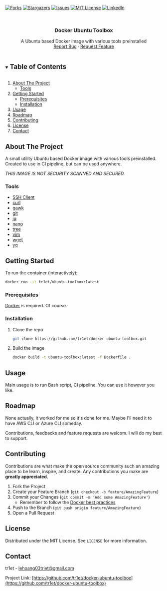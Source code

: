 <!-- PROJECT SHIELDS -->

[![Forks][forks-shield]][forks-url]
[![Stargazers][stars-shield]][stars-url]
[![Issues][issues-shield]][issues-url]
[![MIT License][license-shield]][license-url]
[![LinkedIn][linkedin-shield]][linkedin-url]

<!-- PROJECT LOGO -->
<br />
<p align="center">
  <h3 align="center">Docker Ubuntu Toolbox</h3>

  <p align="center">
    A Ubuntu based Docker image with various tools preinstalled
    <br />
    <a href="https://github.com/tr1et/docker-ubuntu-toolbox/issues">Report Bug</a>
    ·
    <a href="https://github.com/tr1et/docker-ubuntu-toolbox/issues">Request Feature</a>
  </p>
</p>

<!-- TABLE OF CONTENTS -->
<details open="open">
  <summary><h2 style="display: inline-block">Table of Contents</h2></summary>
  <ol>
    <li>
      <a href="#about-the-project">About The Project</a>
      <ul>
        <li><a href="#built-with">Tools</a></li>
      </ul>
    </li>
    <li>
      <a href="#getting-started">Getting Started</a>
      <ul>
        <li><a href="#prerequisites">Prerequisites</a></li>
        <li><a href="#installation">Installation</a></li>
      </ul>
    </li>
    <li><a href="#usage">Usage</a></li>
    <li><a href="#roadmap">Roadmap</a></li>
    <li><a href="#contributing">Contributing</a></li>
    <li><a href="#license">License</a></li>
    <li><a href="#contact">Contact</a></li>
  </ol>
</details>

<!-- ABOUT THE PROJECT -->
## About The Project

A small utility Ubuntu based Docker image with various tools preinstalled. Created to use in CI pipeline, but can be used anywhere.

*THIS IMAGE IS NOT SECURITY SCANNED AND SECURED.*

### Tools

* [SSH Client](https://www.openssh.com/)
* [curl](https://curl.se/)
* [gawk](https://www.gnu.org/software/gawk/)
* [git](https://git-scm.com/)
* [jq](https://stedolan.github.io/jq/)
* [nano](https://www.nano-editor.org/)
* [tree](https://linux.die.net/man/1/tree)
* [vim](https://www.vim.org/)
* [wget](https://www.gnu.org/software/wget/)
* [yq](https://mikefarah.gitbook.io/yq/)

<!-- GETTING STARTED -->
## Getting Started

To run the container (interactively):

```bash
docker run -it tr1et/ubuntu-toolbox:latest
```

### Prerequisites

[Docker](https://www.docker.com/get-started) is required. Of course.

### Installation

1. Clone the repo

   ```sh
   git clone https://github.com/tr1et/docker-ubuntu-toolbox.git
   ```

2. Build the image

   ```sh
   docker build -t ubuntu-toolbox:latest -f Dockerfile .
   ```

<!-- USAGE EXAMPLES -->
## Usage

Main usage is to run Bash script, CI pipeline.
You can use it however you like.

<!-- ROADMAP -->
## Roadmap

None actually, it worked for me so it's done for me. Maybe I'll need it to have AWS CLI or Azure CLI someday.

Contributions, feedbacks and feature requests are welcom. I will do my best to support.

<!-- CONTRIBUTING -->
## Contributing

Contributions are what make the open source community such an amazing place to be learn, inspire, and create. Any contributions you make are **greatly appreciated**.

1. Fork the Project
2. Create your Feature Branch (`git checkout -b feature/AmazingFeature`)
3. Commit your Changes (`git commit -m 'Add some AmazingFeature'`)
    * Remember to follow the [Docker best practices](https://docs.docker.com/develop/develop-images/dockerfile_best-practices/)
4. Push to the Branch (`git push origin feature/AmazingFeature`)
5. Open a Pull Request

<!-- LICENSE -->
## License

Distributed under the MIT License. See `LICENSE` for more information.

<!-- CONTACT -->
## Contact

tr1et - lehoang03triet@gmail.com

Project Link: [https://github.com/tr1et/docker-ubuntu-toolbox](https://github.com/tr1et/docker-ubuntu-toolbox)

<!-- MARKDOWN LINKS & IMAGES -->
<!-- https://www.markdownguide.org/basic-syntax/#reference-style-links -->
[forks-shield]: https://img.shields.io/github/forks/tr1et/repo.svg?style=for-the-badge
[forks-url]: https://github.com/tr1et/docker-ubuntu-toolbox/network/members
[stars-shield]: https://img.shields.io/github/stars/tr1et/repo.svg?style=for-the-badge
[stars-url]: https://github.com/tr1et/docker-ubuntu-toolbox/stargazers
[issues-shield]: https://img.shields.io/github/issues/tr1et/repo.svg?style=for-the-badge
[issues-url]: https://github.com/tr1et/docker-ubuntu-toolbox/issues
[license-shield]: https://img.shields.io/github/license/tr1et/repo.svg?style=for-the-badge
[license-url]: https://github.com/tr1et/docker-ubuntu-toolbox/blob/master/LICENSE
[linkedin-shield]: https://img.shields.io/badge/-LinkedIn-black.svg?style=for-the-badge&logo=linkedin&colorB=555
[linkedin-url]: https://linkedin.com/in/triet-le-677385aa
